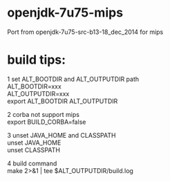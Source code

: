 # openjdk-7u75-mips
Port from openjdk-7u75-src-b13-18_dec_2014 for mips

# build tips:
1 set ALT_BOOTDIR and ALT_OUTPUTDIR path  
ALT_BOOTDIR=xxx  
ALT_OUTPUTDIR=xxx  
export ALT_BOOTDIR ALT_OUTPUTDIR  
  
2 corba not support mips  
export BUILD_CORBA=false  
  
3 unset JAVA_HOME and CLASSPATH  
unset JAVA_HOME  
unset CLASSPATH  
  
4 build command  
make 2>&1 | tee $ALT_OUTPUTDIR/build.log  
